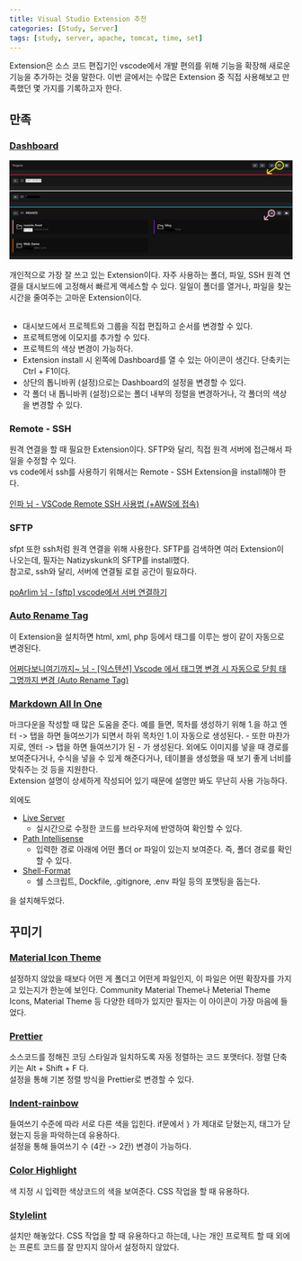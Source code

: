 ```yaml
---
title: Visual Studio Extension 추천
categories: [Study, Server]
tags: [study, server, apache, tomcat, time, set]
---
```


Extension은 소스 코드 편집기인 vscode에서 개발 편의를 위해 기능을 확장해 새로운 기능을 추가하는 것을 말한다. 이번 글에서는 수많은 Extension 중 직접 사용해보고 만족했던 몇 가지를 기록하고자 한다.

## 만족

### [Dashboard](https://marketplace.visualstudio.com/items?itemName=kruemelkatze.vscode-dashboard)

![dashboard](/assets/img/post_img/tool/dashboard.png)

개인적으로 가장 잘 쓰고 있는 Extension이다. 자주 사용하는 폴더, 파일, SSH 원격 연결을 대시보드에 고정해서 빠르게 액세스할 수 있다. 일일이 폴더를 열거나, 파일을 찾는 시간을 줄여주는 고마운 Extension이다.<br/>
<br/>

- 대시보드에서 프로젝트와 그룹을 직접 편집하고 순서를 변경할 수 있다.
- 프로젝트명에 이모지를 추가할 수 있다.
- 프로젝트의 색상 변경이 가능하다.
- Extension install 시 왼쪽에 Dashboard를 열 수 있는 아이콘이 생긴다. 단축키는 Ctrl + F1이다.
- 상단의 톱니바퀴 (설정)으로는 Dashboard의 설정을 변경할 수 있다.
- 각 폴더 내 톱니바퀴 (설정)으로는 폴더 내부의 정렬을 변경하거나, 각 폴더의 색상을 변경할 수 있다.


### Remote - SSH

원격 연결을 할 때 필요한 Extension이다. SFTP와 달리, 직접 원격 서버에 접근해서 파일을 수정할 수 있다.<br/>
vs code에서 ssh를 사용하기 위해서는 Remote - SSH Extension을 install해야 한다.<br/>
<br/>
[인파 님 - VSCode Remote SSH 사용법 (+AWS에 접속)](https://inpa.tistory.com/entry/VSCode-%F0%9F%92%BD-Remote-SSH-%EC%82%AC%EC%9A%A9%EB%B2%95-AWS%EC%97%90-%EC%A0%91%EC%86%8D%ED%95%B4%EC%84%9C-%EC%BD%94%EB%94%A9%ED%95%98%EC%9E%90)


### SFTP

sfpt 또한 ssh처럼 원격 연결을 위해 사용한다. SFTP를 검색하면 여러 Extension이 나오는데, 필자는 Natizyskunk의 SFTP를 install했다.<br/>
참고로, ssh와 달리, 서버에 연결될 로컬 공간이 필요하다.<br/>
<br/>
[poArlim 님 - [sftp] vscode에서 서버 연결하기](https://poalim.tistory.com/19)

### [Auto Rename Tag](https://marketplace.visualstudio.com/items?itemName=formulahendry.auto-rename-tag)

이 Extension을 설치하면 html, xml, php 등에서 태그를 이루는 쌍이 같이 자동으로 변경된다.<br/>
<br/>
[어쩌다보니여기까지~ 님 - [익스텐션] Vscode 에서 태그명 변경 시 자동으로 닫힘 태그명까지 변경 (Auto Rename Tag)](https://ux.stories.pe.kr/239)

### [Markdown All In One](https://marketplace.visualstudio.com/items?itemName=yzhang.markdown-all-in-one)

마크다운을 작성할 때 많은 도움을 준다. 예를 들면, 목차를 생성하기 위해 1.을 하고 엔터 -> 탭을 하면 들여쓰기가 되면서 하위 목차인 1.이 자동으로 생성된다. - 또한 마찬가지로, 엔터 -> 탭을 하면 들여쓰기가 된 - 가 생성된다. 외에도 이미지를 넣을 때 경로를 보여준다거나, 수식을 넣을 수 있게 해준다거나, 테이블을 생성했을 때 보기 좋게 너비를 맞춰주는 것 등을 지원한다.<br/>
Extension 설명이 상세하게 작성되어 있기 때문에 설명만 봐도 무난히 사용 가능하다.


외에도

- [Live Server](https://marketplace.visualstudio.com/items?itemName=ritwickdey.LiveServer)
  - 실시간으로 수정한 코드를 브라우저에 반영하여 확인할 수 있다.
- [Path Intellisense](https://marketplace.visualstudio.com/items?itemName=christian-kohler.path-intellisense)
  - 입력한 경로 아래에 어떤 폴더 or 파일이 있는지 보여준다. 즉, 폴더 경로를 확인할 수 있다.
- [Shell-Format](https://marketplace.visualstudio.com/items?itemName=foxundermoon.shell-format)
  - 쉘 스크립트, Dockfile, .gitignore, .env 파일 등의 포맷팅을 돕는다.

을 설치해두었다.


## 꾸미기

### [Material Icon Theme](https://marketplace.visualstudio.com/items?itemName=PKief.material-icon-theme)

설정하지 않았을 때보다 어떤 게 폴더고 어떤게 파일인지, 이 파일은 어떤 확장자를 가지고 있는지가 한눈에 보인다. Community Material Theme나 Meterial Theme Icons, Material Theme 등 다양한 테마가 있지만 필자는 이 아이콘이 가장 마음에 들었다.

### [Prettier](https://marketplace.visualstudio.com/items?itemName=esbenp.prettier-vscode)

소스코드를 정해진 코딩 스타일과 일치하도록 자동 정렬하는 코드 포맷터다. 정렬 단축키는 Alt + Shift + F 다.<br/>
설정을 통해 기본 정렬 방식을 Prettier로 변경할 수 있다.

### [Indent-rainbow](https://marketplace.visualstudio.com/items?itemName=oderwat.indent-rainbow)

들여쓰기 수준에 따라 서로 다른 색을 입힌다. if문에서 `}` 가 제대로 닫혔는지, 태그가 닫혔는지 등을 파악하는데 유용하다.<br/>
설정을 통해 들여쓰기 수 (4칸 -> 2칸) 변경이 가능하다.

### [Color Highlight](https://marketplace.visualstudio.com/items?itemName=naumovs.color-highlight)

색 지정 시 입력한 색상코드의 색을 보여준다. CSS 작업을 할 때 유용하다.

### [Stylelint](https://marketplace.visualstudio.com/items?itemName=stylelint.vscode-stylelint)

설치만 해놓았다. CSS 작업을 할 때 유용하다고 하는데, 나는 개인 프로젝트 할 때 외에는 프론트 코드를 잘 만지지 않아서 설정하지 않았다.
